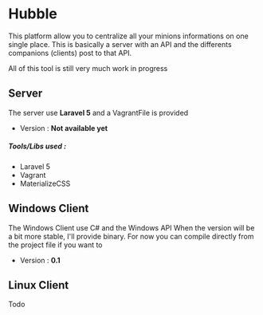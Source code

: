 # Hubble

This platform allow you to centralize all your minions informations on one single place. 
This is basically a server with an API and the differents companions (clients) post to that API. 

All of this tool is still very much work in progress

## Server
The server use **Laravel 5** and a VagrantFile is provided
- Version : **Not available yet**

##### Tools/Libs used :
- Laravel 5
- Vagrant
- MaterializeCSS

## Windows Client
The Windows Client use C# and the Windows API
When the version will be a bit more stable, I'll provide binary. For now you can compile directly from the project file if you want to
- Version : **0.1**

## Linux Client
Todo
